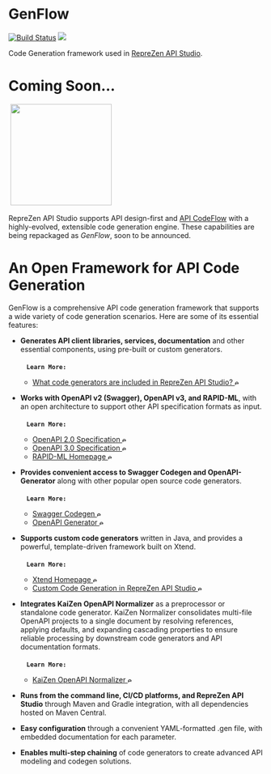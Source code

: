 # GenFlow
[![Build Status](https://travis-ci.org/RepreZen/GenFlow.svg?branch=master)](https://travis-ci.org/RepreZen/GenFlow)
![](https://img.shields.io/maven-central/v/com.reprezen.genflow/genflow-common.svg)

Code Generation framework used in [RepreZen API
Studio](https://www.reprezen.com/swagger-openapi-code-generation-api-first-microservices-enterprise-development).

# Coming Soon...

&nbsp;<img src="https://www.reprezen.com/hubfs/RepreZen_WIP_Ninja.png" width="200" />

RepreZen API Studio supports API design-first and <a href="http://RZen.io/APICodeFlow" rel="noreferrer noopener" target="_blank">API
    CodeFlow</a> with a highly-evolved, extensible code generation engine. These capabilities are being repackaged as
<em>GenFlow</em>, soon to be announced.</p>

# An Open Framework for API Code Generation

GenFlow is a comprehensive API code generation framework that supports a wide variety of code generation scenarios.
Here are some of its essential features:

* **Generates API client libraries, services, documentation** and other essential components, using pre-built or custom generators.<br><br>
  &nbsp;&nbsp;&nbsp;**`Learn More:`**
  
    * [What code generators are included in RepreZen API Studio?&nbsp;<img src="https://www.reprezen.com/hubfs/external-link.png" height="12" width="12" alt="external link">](https://support.reprezen.com/support/solutions/articles/24000018770-what-code-generators-are-included-in-reprezen-api-studio-)

* **Works with OpenAPI v2 (Swagger), OpenAPI v3, and RAPID-ML**, with an open architecture to support other API specification formats as input.<br><br>
  &nbsp;&nbsp;&nbsp;**`Learn More:`**
  
    * [OpenAPI 2.0 Specification&nbsp;<img src="https://www.reprezen.com/hubfs/external-link.png" height="12" width="12" alt="external link">](https://github.com/OAI/OpenAPI-Specification/blob/master/versions/2.0.md)
    * [OpenAPI 3.0 Specification&nbsp;<img src="https://www.reprezen.com/hubfs/external-link.png" height="12" width="12" alt="external link">](http://rzen.io/OAS3Spec)
    * [RAPID-ML Homepage&nbsp;<img src="https://www.reprezen.com/hubfs/external-link.png" height="12" width="12" alt="external link">](http://rapid-api.org)

* **Provides convenient access to Swagger Codegen and OpenAPI-Generator** along with other popular open source code generators.<br><br>
  &nbsp;&nbsp;&nbsp;**`Learn More:`**
  
    * [Swagger Codegen&nbsp;<img src="https://www.reprezen.com/hubfs/external-link.png" height="12" width="12" alt="external link">](https://github.com/swagger-api/swagger-codegen)
    * [OpenAPI Generator&nbsp;<img src="https://www.reprezen.com/hubfs/external-link.png" height="12" width="12" alt="external link">](https://github.com/OpenAPITools/openapi-generator)
      
* **Supports custom code generators** written in Java, and provides a powerful, template-driven framework built on Xtend.<br><br>
  &nbsp;&nbsp;&nbsp;**`Learn More:`**
  
     * [Xtend Homepage&nbsp;<img src="https://www.reprezen.com/hubfs/external-link.png" height="12" width="12" alt="external link">](https://www.eclipse.org/xtend/)
     * [Custom Code Generation in RepreZen API Studio&nbsp;<img src="https://www.reprezen.com/hubfs/external-link.png" height="12" width="12" alt="external link">](http://RZen.io/CGDocs)

* **Integrates KaiZen OpenAPI Normalizer** as a preprocessor or standalone code generator. KaiZen Normalizer consolidates multi-file OpenAPI projects to a single document by resolving references, applying defaults, and expanding cascading properties to ensure reliable processing by downstream code generators and API documentation formats.<br><br>
&nbsp;&nbsp;&nbsp;**`Learn More:`**

    * [KaiZen OpenAPI Normalizer&nbsp;<img src="https://www.reprezen.com/hubfs/external-link.png" height="12" width="12" alt="external link">](http://rzen.io/normalizer)

* **Runs from the command line, CI/CD platforms, and RepreZen API Studio** through Maven and Gradle integration, with all dependencies hosted on Maven Central.

* **Easy configuration** through a convenient YAML-formatted .gen file, with embedded documentation for each parameter.

* **Enables multi-step chaining** of code generators to create advanced API modeling and codegen solutions.
